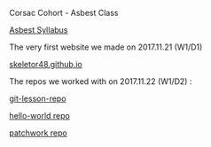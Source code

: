 


Corsac Cohort - Asbest Class


[Asbest Syllabus](https://github.com/greenfox-academy/asbest-syllabus)



The very first website we made on 2017.11.21 (W1/D1)

[skeletor48.github.io](http://skeletor48.github.io)




The repos we worked with on 2017.11.22 (W1/D2) :

[git-lesson-repo](https://github.com/Skeletor48/git-lesson-repository)

[hello-world repo](https://github.com/Skeletor48/hello-world)

[patchwork repo](https://github.com/Skeletor48/patchwork)

